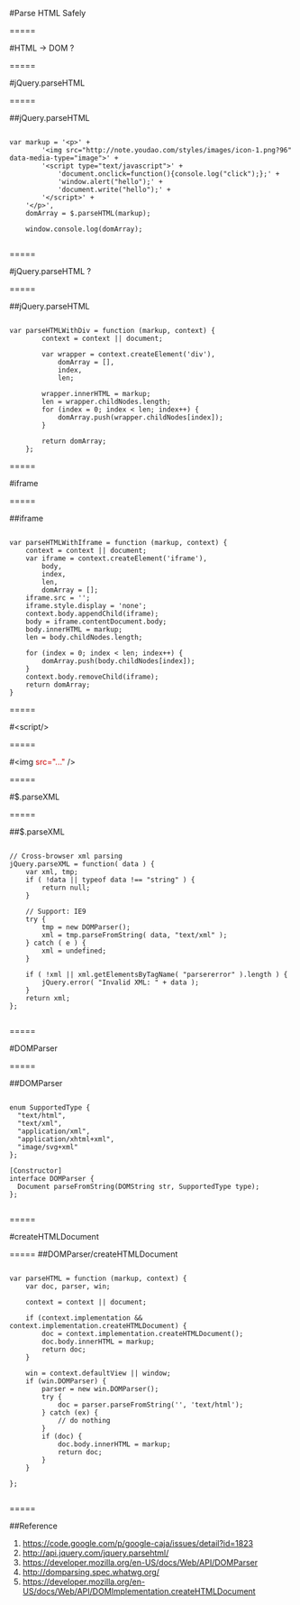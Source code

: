 #Parse HTML Safely

=====


#HTML -> DOM ?

=====

#jQuery.parseHTML

=====

##jQuery.parseHTML

<pre data-md-slide="no"><code class="language-javascript">
var markup = '&lt;p&gt;' +
        '&lt;img src="http://note.youdao.com/styles/images/icon-1.png?96" data-media-type="image"&gt;' +
        '&lt;script type="text/javascript"&gt;' +
            'document.onclick=function(){console.log("click");};' +
            'window.alert("hello");' +
            'document.write("hello");' +
        '&lt;/script&gt;' +
    '&lt;/p&gt;',
    domArray = $.parseHTML(markup);

    window.console.log(domArray);

</code></pre>

=====

#jQuery.parseHTML ?

=====

##jQuery.parseHTML

<pre data-md-slide="no"><code class="language-javascript">
var parseHTMLWithDiv = function (markup, context) {
        context = context || document;

        var wrapper = context.createElement('div'),
            domArray = [],
            index,
            len;

        wrapper.innerHTML = markup;
        len = wrapper.childNodes.length;
        for (index = 0; index < len; index++) {
            domArray.push(wrapper.childNodes[index]);
        }

        return domArray;
    };
</code></pre>

=====


#iframe

=====

##iframe

<pre data-md-slide="no"><code class="language-javascript">
var parseHTMLWithIframe = function (markup, context) {
    context = context || document;
    var iframe = context.createElement('iframe'),
        body,
        index,
        len,
        domArray = [];
    iframe.src = '';
    iframe.style.display = 'none';
    context.body.appendChild(iframe);
    body = iframe.contentDocument.body;
    body.innerHTML = markup;
    len = body.childNodes.length;

    for (index = 0; index < len; index++) {
        domArray.push(body.childNodes[index]);
    }
    context.body.removeChild(iframe);
    return domArray;
}
</code></pre>

=====

#&lt;script/&gt;

=====

#&lt;img  <span style="color:#C00;">src="..."</span> /&gt;

=====

#$.parseXML

=====

##$.parseXML

<pre data-md-slide="no"><code class="language-javascript">
// Cross-browser xml parsing
jQuery.parseXML = function( data ) {
    var xml, tmp;
    if ( !data || typeof data !== "string" ) {
        return null;
    }

    // Support: IE9
    try {
        tmp = new DOMParser();
        xml = tmp.parseFromString( data, "text/xml" );
    } catch ( e ) {
        xml = undefined;
    }

    if ( !xml || xml.getElementsByTagName( "parsererror" ).length ) {
        jQuery.error( "Invalid XML: " + data );
    }
    return xml;
};

</code></pre>

=====

#DOMParser

=====

##DOMParser

<pre data-md-slide="no"><code class="language-javascript">
enum SupportedType {
  "text/html",
  "text/xml",
  "application/xml",
  "application/xhtml+xml",
  "image/svg+xml"
};

[Constructor]
interface DOMParser {
  Document parseFromString(DOMString str, SupportedType type);
};

</code></pre>

=====

#createHTMLDocument

=====
##DOMParser/createHTMLDocument

<pre data-md-slide="no"><code class="language-javascript">
var parseHTML = function (markup, context) {
    var doc, parser, win;

    context = context || document;

    if (context.implementation && context.implementation.createHTMLDocument) {
        doc = context.implementation.createHTMLDocument();
        doc.body.innerHTML = markup;
        return doc;
    }

    win = context.defaultView || window;
    if (win.DOMParser) {
        parser = new win.DOMParser();
        try {
            doc = parser.parseFromString('', 'text/html');
        } catch (ex) {
            // do nothing
        }
        if (doc) {
            doc.body.innerHTML = markup;
            return doc;
        }
    }

};

</code></pre>

=====


##Reference
1. https://code.google.com/p/google-caja/issues/detail?id=1823
1. http://api.jquery.com/jquery.parsehtml/
1. https://developer.mozilla.org/en-US/docs/Web/API/DOMParser
1. http://domparsing.spec.whatwg.org/
1. https://developer.mozilla.org/en-US/docs/Web/API/DOMImplementation.createHTMLDocument

